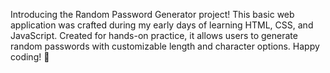Introducing the Random Password Generator project! This basic web application was crafted during my early days of learning HTML, CSS, and JavaScript. 
Created for hands-on practice, it allows users to generate random passwords with customizable length and character options. Happy coding! 🚀
